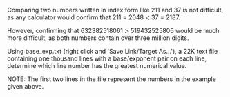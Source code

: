    <p>Comparing two numbers written in index form like 211 and 37 is not difficult, as any calculator would confirm that 211 = 2048 <img src='images/symbol_lt.gif' width='10' height='10' alt='&lt;' border='0' style='vertical-align:middle;' /> 37 = 2187.</p> <p>However, confirming that 632382518061 <img src='images/symbol_gt.gif' width='10' height='10' alt='&gt;' border='0' style='vertical-align:middle;' /> 519432525806 would be much more difficult, as both numbers contain over three million digits.</p> <p>Using base_exp.txt (right click and 'Save Link/Target As...'), a 22K text file containing one thousand lines with a base/exponent pair on each line, determine which line number has the greatest numerical value.</p> <p class='info'>NOTE: The first two lines in the file represent the numbers in the example given above.</p>   